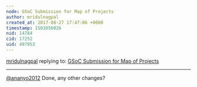 ```yaml
---
node: GSoC Submission for Map of Projects
author: mridulnagpal
created_at: 2017-08-27 17:47:06 +0000
timestamp: 1503856026
nid: 14784
cid: 17252
uid: 497953
---
```




[mridulnagpal](../profile/mridulnagpal) replying to: [GSoC Submission for Map of Projects](../notes/mridulnagpal/08-23-2017/gsoc-submission-for-map-of-projects)

----
[@ananyo2012](/profile/ananyo2012) Done, any other changes?
